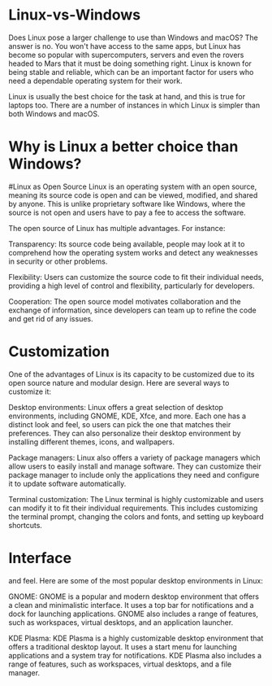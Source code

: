 # Linux-vs-Windows
Does Linux pose a larger challenge to use than Windows and macOS? The answer is no. You won't have access to the same apps, but Linux has become so popular with supercomputers, servers and even the rovers headed to Mars that it must be doing something right. Linux is known for being stable and reliable, which can be an important factor for users who need a dependable operating system for their work.

Linux is usually the best choice for the task at hand, and this is true for laptops too. There are a number of instances in which Linux is simpler than both Windows and macOS.
# Why is Linux a better choice than Windows?
#Linux as Open Source
Linux is an operating system with an open source, meaning its source code is open and can be viewed, modified, and shared by anyone. This is unlike proprietary software like Windows, where the source is not open and users have to pay a fee to access the software.

The open source of Linux has multiple advantages. For instance:

Transparency: Its source code being available, people may look at it to comprehend how the operating system works and detect any weaknesses in security or other problems.

Flexibility: Users can customize the source code to fit their individual needs, providing a high level of control and flexibility, particularly for developers.

Cooperation: The open source model motivates collaboration and the exchange of information, since developers can team up to refine the code and get rid of any issues.
# Customization
One of the advantages of Linux is its capacity to be customized due to its open source nature and modular design. Here are several ways to customize it: 

Desktop environments: Linux offers a great selection of desktop environments, including GNOME, KDE, Xfce, and more. Each one has a distinct look and feel, so users can pick the one that matches their preferences. They can also personalize their desktop environment by installing different themes, icons, and wallpapers.

Package managers: Linux also offers a variety of package managers which allow users to easily install and manage software. They can customize their package manager to include only the applications they need and configure it to update software automatically.

Terminal customization: The Linux terminal is highly customizable and users can modify it to fit their individual requirements. This includes customizing the terminal prompt, changing the colors and fonts, and setting up keyboard shortcuts.
# Interface
and feel. Here are some of the most popular desktop environments in Linux:

GNOME: GNOME is a popular and modern desktop environment that offers a clean and minimalistic interface. It uses a top bar for notifications and a dock for launching applications. GNOME also includes a range of features, such as workspaces, virtual desktops, and an application launcher.

KDE Plasma: KDE Plasma is a highly customizable desktop environment that offers a traditional desktop layout. It uses a start menu for launching applications and a system tray for notifications. KDE Plasma also includes a range of features, such as workspaces, virtual desktops, and a file manager.

